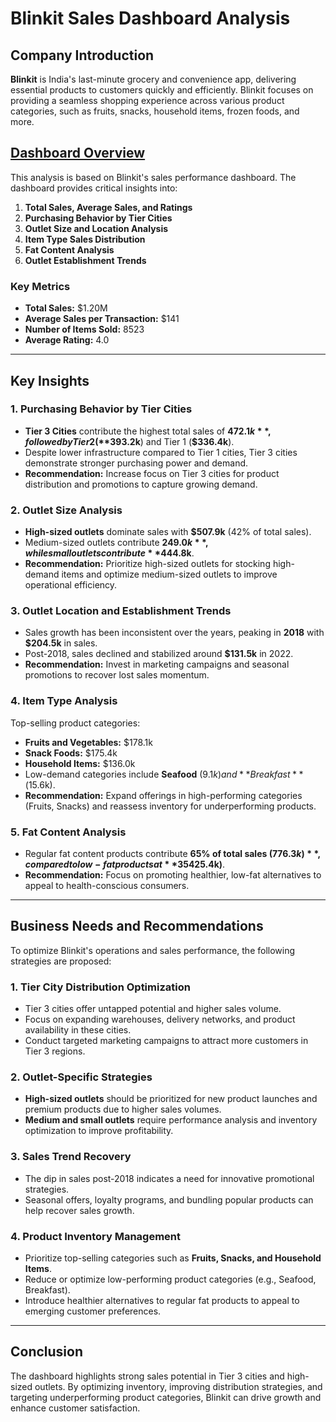 
# Blinkit Sales Dashboard Analysis

## Company Introduction
**Blinkit** is India's last-minute grocery and convenience app, delivering essential products to customers quickly and efficiently. Blinkit focuses on providing a seamless shopping experience across various product categories, such as fruits, snacks, household items, frozen foods, and more.

## [Dashboard Overview](https://1drv.ms/x/s!Ak0-JOmIIVIAgltBw5ksUjowEZB5?e=0oY7wG)
This analysis is based on Blinkit's sales performance dashboard. The dashboard provides critical insights into:

1. **Total Sales, Average Sales, and Ratings**
2. **Purchasing Behavior by Tier Cities**
3. **Outlet Size and Location Analysis**
4. **Item Type Sales Distribution**
5. **Fat Content Analysis**
6. **Outlet Establishment Trends**

### Key Metrics
- **Total Sales:** $1.20M
- **Average Sales per Transaction:** $141
- **Number of Items Sold:** 8523
- **Average Rating:** 4.0

---

## Key Insights

### 1. Purchasing Behavior by Tier Cities
- **Tier 3 Cities** contribute the highest total sales of **$472.1k**, followed by Tier 2 (**$393.2k**) and Tier 1 (**$336.4k**).
- Despite lower infrastructure compared to Tier 1 cities, Tier 3 cities demonstrate stronger purchasing power and demand.
- **Recommendation:** Increase focus on Tier 3 cities for product distribution and promotions to capture growing demand.

### 2. Outlet Size Analysis
- **High-sized outlets** dominate sales with **$507.9k** (42% of total sales).
- Medium-sized outlets contribute **$249.0k**, while small outlets contribute **$444.8k**.
- **Recommendation:** Prioritize high-sized outlets for stocking high-demand items and optimize medium-sized outlets to improve operational efficiency.

### 3. Outlet Location and Establishment Trends
- Sales growth has been inconsistent over the years, peaking in **2018** with **$204.5k** in sales.
- Post-2018, sales declined and stabilized around **$131.5k** in 2022.
- **Recommendation:** Invest in marketing campaigns and seasonal promotions to recover lost sales momentum.

### 4. Item Type Analysis
Top-selling product categories:
- **Fruits and Vegetables:** $178.1k
- **Snack Foods:** $175.4k
- **Household Items:** $136.0k
- Low-demand categories include **Seafood** ($9.1k) and **Breakfast** ($15.6k).
- **Recommendation:** Expand offerings in high-performing categories (Fruits, Snacks) and reassess inventory for underperforming products.

### 5. Fat Content Analysis
- Regular fat content products contribute **65% of total sales ($776.3k)**, compared to low-fat products at **35% ($425.4k)**.
- **Recommendation:** Focus on promoting healthier, low-fat alternatives to appeal to health-conscious consumers.

---

## Business Needs and Recommendations
To optimize Blinkit's operations and sales performance, the following strategies are proposed:

### 1. **Tier City Distribution Optimization**
- Tier 3 cities offer untapped potential and higher sales volume.
- Focus on expanding warehouses, delivery networks, and product availability in these cities.
- Conduct targeted marketing campaigns to attract more customers in Tier 3 regions.

### 2. **Outlet-Specific Strategies**
- **High-sized outlets** should be prioritized for new product launches and premium products due to higher sales volumes.
- **Medium and small outlets** require performance analysis and inventory optimization to improve profitability.

### 3. **Sales Trend Recovery**
- The dip in sales post-2018 indicates a need for innovative promotional strategies.
- Seasonal offers, loyalty programs, and bundling popular products can help recover sales growth.

### 4. **Product Inventory Management**
- Prioritize top-selling categories such as **Fruits, Snacks, and Household Items**.
- Reduce or optimize low-performing product categories (e.g., Seafood, Breakfast).
- Introduce healthier alternatives to regular fat products to appeal to emerging customer preferences.

---

## Conclusion
The dashboard highlights strong sales potential in Tier 3 cities and high-sized outlets. By optimizing inventory, improving distribution strategies, and targeting underperforming product categories, Blinkit can drive growth and enhance customer satisfaction.
